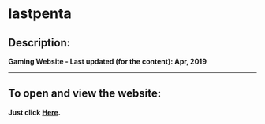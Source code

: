 # <strong>lastpenta<strong>

  ## Description:

Gaming Website - Last updated (for the content): Apr, 2019

  ***

  ## To open and view the website:

Just click [Here](https://muhammedhani.github.io/lastpenta/).
